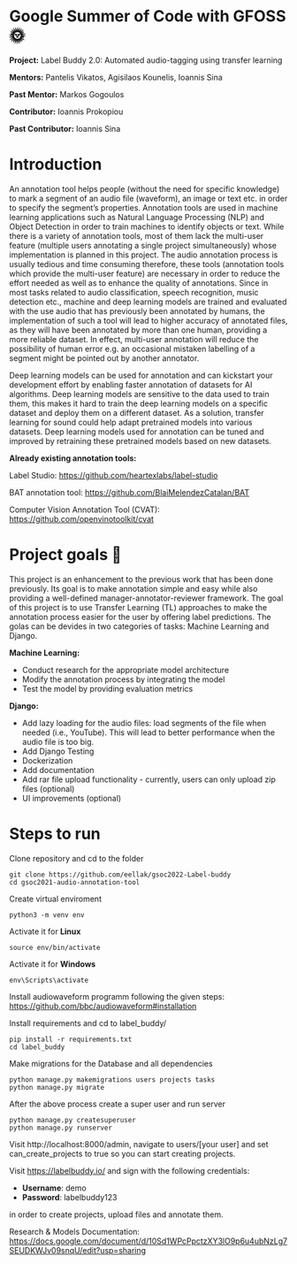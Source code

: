 # Google Summer of Code with GFOSS :sun_with_face: 

**Project:** Label Buddy 2.0: Automated audio-tagging using transfer learning

**Mentors:** Pantelis Vikatos, Agisilaos Kounelis, Ioannis Sina

**Past Mentor:** Markos Gogoulos

**Contributor:** Ioannis Prokopiou

**Past Contributor:** Ioannis Sina

# Introduction

An annotation tool helps people (without the need for specific knowledge) to mark a segment of an audio file (waveform), an image or text etc. in order to specify the segment’s properties. Annotation tools are used in machine learning applications such as Natural Language Processing (NLP) and Object Detection in order to train machines to identify objects or text. While there is a variety of annotation tools, most of them lack the multi-user feature (multiple users annotating a single project simultaneously) whose implementation is planned in this project. The audio annotation process is usually tedious and time consuming therefore, these tools (annotation tools which provide the multi-user feature) are necessary in order to reduce the effort needed as well as to enhance the quality of annotations. Since in most tasks related to audio classification, speech recognition, music detection etc., machine and deep learning models are trained and evaluated with the use audio that has previously been annotated by humans, the implementation of such a tool will lead to higher accuracy of annotated files, as they will have been annotated by more than one human, providing a more reliable dataset. In effect, multi-user annotation will reduce the possibility of human error e.g. an occasional mistaken labelling of a segment might be pointed out by another annotator.

Deep learning models can be used for annotation and can kickstart your development effort by enabling faster annotation of datasets for AI algorithms. Deep learning models are sensitive to the data used to train them, this makes it hard to train the deep learning models on a specific dataset and deploy them on a different dataset. As a solution, transfer learning for sound could help adapt pretrained models into various datasets. Deep learning models used for annotation can be tuned and improved by retraining these pretrained models based on new datasets.

**Already existing annotation tools:**

Label Studio: https://github.com/heartexlabs/label-studio

BAT annotation tool: https://github.com/BlaiMelendezCatalan/BAT

Computer Vision Annotation Tool (CVAT): https://github.com/openvinotoolkit/cvat

# Project goals :dart: 

This project is an enhancement to the previous work that has been done previously. Its goal is to make annotation simple and easy while also providing a well-defined manager-annotator-reviewer framework. The goal of this project is to use Transfer Learning (TL) approaches to make the annotation process easier for the user by offering label predictions. The golas can be devides in two categories of tasks: Machine Learning and Django.

**Machine Learning:**

* Conduct research for the appropriate model architecture
* Modify the annotation process by integrating the model
* Test the model by providing evaluation metrics

**Django:**

* Add lazy loading for the audio files: load segments of the file when needed (i.e., YouTube). This will lead to better performance when the audio file is too big.
* Add Django Testing
* Dockerization
* Add documentation
* Add rar file upload functionality - currently, users can only upload zip files (optional)
* UI improvements (optional)

# Steps to run

Clone repository and cd to the folder
~~~
git clone https://github.com/eellak/gsoc2022-Label-buddy
cd gsoc2021-audio-annotation-tool
~~~

Create virtual enviroment
~~~
python3 -m venv env
~~~

Activate it for **Linux**
~~~
source env/bin/activate
~~~

Activate it for **Windows**
~~~
env\Scripts\activate
~~~

Install audiowaveform programm following the given steps: https://github.com/bbc/audiowaveform#installation

Install requirements and cd to label_buddy/
~~~
pip install -r requirements.txt
cd label_buddy
~~~

Make migrations for the Database and all dependencies
~~~
python manage.py makemigrations users projects tasks
python manage.py migrate
~~~

After the above process create a super user and run server
~~~
python manage.py createsuperuser
python manage.py runserver
~~~

Visit http://localhost:8000/admin, navigate to users/[your user] and set can_create_projects to true so you can start creating projects.

Visit https://labelbuddy.io/ and sign with the following credentials:

  - **Username**: demo
  - **Password**: labelbuddy123

in order to create projects, upload files and annotate them.

Research & Models Documentation: https://docs.google.com/document/d/10Sd1WPcPpctzXY3lO9p6u4ubNzLg7SEUDKWJv09snqU/edit?usp=sharing
